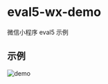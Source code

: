 # eval5-wx-demo

微信小程序 eval5 示例

## 示例

![demo](https://bplok20010.github.io/eval5-wx-demo/ed39f33386ca1b8ca4374726f265583b_20200123140456.gif "demo")
